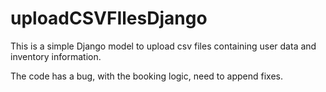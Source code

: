 # uploadCSVFIlesDjango
This is a simple Django model to upload csv files containing user data and inventory information.

The code has a bug, with the booking logic, need to append fixes.

